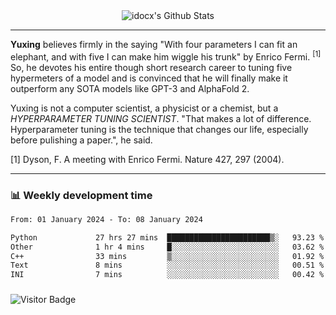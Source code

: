 <div align="center">
    <img align="center" src="https://github-readme-stats.vercel.app/api?username=idocx&show_icons=true&count_private=true&hide_border=true" alt="idocx's Github Stats"></img>
</div>

---

**Yuxing** believes firmly in the saying "With four parameters I can fit an elephant, and with five I can make him wiggle his trunk" by Enrico Fermi. <sup>[1]</sup> So, he devotes his entire though short research career to tuning five hypermeters of a model and is convinced that he will finally make it outperform any SOTA models like GPT-3 and AlphaFold 2.

Yuxing is not a computer scientist, a physicist or a chemist, but a *HYPERPARAMETER TUNING SCIENTIST*. "That makes a lot of difference. Hyperparameter tuning is the technique that changes our life, especially before pulishing a paper.", he said.

[1] Dyson, F. A meeting with Enrico Fermi. Nature 427, 297 (2004).


---

### 📊 Weekly development time
<!--START_SECTION:waka-->

```txt
From: 01 January 2024 - To: 08 January 2024

Python             27 hrs 27 mins  ███████████████████████▒░   93.23 %
Other              1 hr 4 mins     █░░░░░░░░░░░░░░░░░░░░░░░░   03.62 %
C++                33 mins         ▒░░░░░░░░░░░░░░░░░░░░░░░░   01.92 %
Text               8 mins          ░░░░░░░░░░░░░░░░░░░░░░░░░   00.51 %
INI                7 mins          ░░░░░░░░░░░░░░░░░░░░░░░░░   00.42 %
```

<!--END_SECTION:waka-->

### 

![Visitor Badge](https://visitor-badge.laobi.icu/badge?page_id=idocx.idocx)